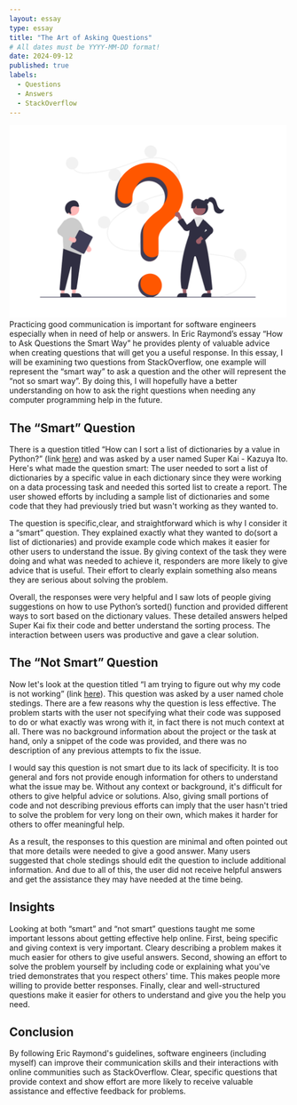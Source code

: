 ```yaml
---
layout: essay
type: essay
title: "The Art of Asking Questions"
# All dates must be YYYY-MM-DD format!
date: 2024-09-12
published: true
labels:
  - Questions
  - Answers
  - StackOverflow
---
```


<img width="500px" class="rounded float-start pe-4" src="../img/essay3pic.png">
  Practicing good communication is important for software engineers especially when in need of help or answers. In Eric Raymond’s essay “How to Ask Questions the Smart Way” he provides plenty of valuable advice when creating questions that will get you a useful response. In this essay, I will be examining two questions from StackOverflow, one example will represent the “smart way” to ask a question and the other will represent the “not so smart way”. By doing this, I will hopefully have a better understanding on how to ask the right questions when needing any computer programming help in the future. 


## The “Smart” Question

  There is a question titled “How can I sort a list of dictionaries by a value in Python?” (link [here](https://stackoverflow.com/q/72899)) and was asked by a user named Super Kai - Kazuya Ito. Here's what made the question smart: The user needed to sort a list of dictionaries by a specific value in each dictionary since they were working on a data processing task and needed this sorted list to create a report. The user showed efforts by including a sample list of dictionaries and some code that they had previously tried but wasn't working as they wanted to. 

  The question is specific,clear, and straightforward which is why I consider it a “smart” question. They explained exactly what they wanted to do(sort a list of dictionaries) and provide example code which makes it easier for other users to understand the issue. By giving context of the task they were doing and what was needed to achieve it, responders are more likely to give advice that is useful. Their effort to clearly explain something also means they are serious about solving the problem.

  Overall, the responses were very helpful and I saw lots of people giving suggestions on how to use Python’s sorted() function and provided different ways to sort based on the dictionary values. These detailed answers helped Super Kai fix their code and better understand the sorting process. The interaction between users was productive and gave a clear solution.


## The “Not Smart” Question

  Now let's look at the question titled “I am trying to figure out why my code is not working” (link [here](https://stackoverflow.com/q/62227709)). This question was asked by a user named chole stedings. There are a few reasons why the question is less effective. The problem starts with the user not specifying what their code was supposed to do or what exactly was wrong with it, in fact there is not much context at all. There was no background information about the project or the task at hand, only a snippet of the code was provided, and there was no description of any previous attempts to fix the issue.

  I would say this question is not smart due to its lack of specificity. It is too general and fors not provide enough information for others to understand what the issue may be. Without any context or background, it's difficult for others to give helpful advice or solutions. Also, giving small portions of code and not describing previous efforts can imply that the user hasn't tried to solve the problem for very long on their own, which makes it harder for others to offer meaningful help. 

  As a result, the responses to this question are minimal and often pointed out that more details were needed to give a good answer. Many users suggested that chole stedings should edit the question to include additional information. And due to all of this, the user did not receive helpful answers and get the assistance they may have needed at the time being. 

## Insights
  Looking at both “smart” and “not smart” questions taught me some important lessons about getting effective help online. First, being specific and giving context is very important. Cleary describing a problem makes it much easier for others to give useful answers. Second, showing an effort to solve the problem yourself by including code or explaining what you've tried demonstrates that you respect others' time. This makes people more willing to provide better responses. Finally, clear and well-structured questions make it easier for others to understand and give you the help you need. 


## Conclusion
  By following Eric Raymond's guidelines, software engineers (including myself) can improve their communication skills and their interactions with online communities such as StackOverflow. Clear, specific questions that provide context and show effort are more likely to receive valuable assistance and effective feedback for problems.
